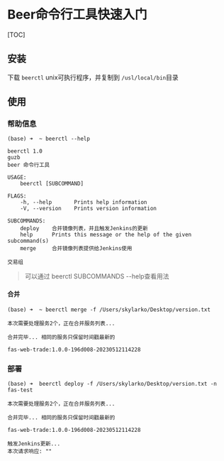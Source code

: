 # Beer命令行工具快速入门

[TOC]

## 安装

下载 ```beerctl``` unix可执行程序，并复制到 ```/usl/local/bin```目录

## 使用

### 帮助信息

```shell
(base) ➜  ~ beerctl --help
 
beerctl 1.0
guzb
beer 命令行工具

USAGE:
    beerctl [SUBCOMMAND]

FLAGS:
    -h, --help       Prints help information
    -V, --version    Prints version information

SUBCOMMANDS:
    deploy    合并镜像列表，并且触发Jenkins的更新
    help      Prints this message or the help of the given subcommand(s)
    merge     合并镜像列表提供给Jenkins使用

交易组
```

> 可以通过 beerctl SUBCOMMANDS --help查看用法

#### 合并

```shell
(base) ➜  ~ beerctl merge -f /Users/skylarko/Desktop/version.txt
 
本次需要处理服务2个，正在合并服务列表... 

合并完毕... 相同的服务只保留时间戳最新的 

fas-web-trade:1.0.0-196d008-20230512114228
```

### 部署

```shell
(base) ➜  beerctl deploy -f /Users/skylarko/Desktop/version.txt -n fas-test
 
本次需要处理服务2个，正在合并服务列表... 

合并完毕... 相同的服务只保留时间戳最新的 

fas-web-trade:1.0.0-196d008-20230512114228
 
触发Jenkins更新...
本次请求响应: ""
```


